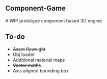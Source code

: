## Component-Game
A WIP prototype component based 3D engine

## To-do
- ~~Asset flyweight~~
- Obj loader
- Additional material maps
- ~~Vector maths~~
- Axis aligned bounding box
